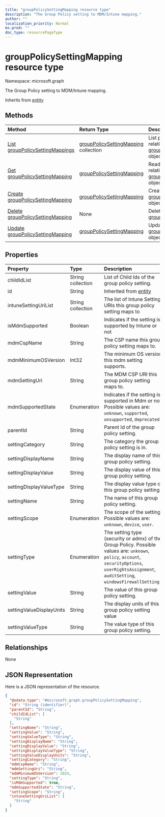 ```yaml
---
title: "groupPolicySettingMapping resource type"
description: "The Group Policy setting to MDM/Intune mapping."
author: ""
localization_priority: Normal
ms.prod: ""
doc_type: resourcePageType
---
```


# groupPolicySettingMapping resource type


Namespace: microsoft.graph

The Group Policy setting to MDM/Intune mapping.


Inherits from [entity](../resources/entity.md)

## Methods
|Method|Return Type|Description|
|:---|:---|:---|
|[List groupPolicySettingMappings](../api/grouppolicysettingmapping-list.md)|[groupPolicySettingMapping](../resources/grouppolicysettingmapping.md) collection|List properties and relationships of the [groupPolicySettingMapping](../resources/grouppolicysettingmapping.md) objects.|
|[Get groupPolicySettingMapping](../api/grouppolicysettingmapping-get.md)|[groupPolicySettingMapping](../resources/grouppolicysettingmapping.md)|Read properties and relationships of the [groupPolicySettingMapping](../resources/grouppolicysettingmapping.md) object.|
|[Create groupPolicySettingMapping](../api/grouppolicysettingmapping-create.md)|[groupPolicySettingMapping](../resources/grouppolicysettingmapping.md)|Create a new [groupPolicySettingMapping](../resources/grouppolicysettingmapping.md) object.|
|[Delete groupPolicySettingMapping](../api/grouppolicysettingmapping-delete.md)|None|Deletes a [groupPolicySettingMapping](../resources/grouppolicysettingmapping.md).|
|[Update groupPolicySettingMapping](../api/grouppolicysettingmapping-update.md)|[groupPolicySettingMapping](../resources/grouppolicysettingmapping.md)|Update the properties of a [groupPolicySettingMapping](../resources/grouppolicysettingmapping.md) object.|

## Properties
|Property|Type|Description|
|:---|:---|:---|
|childIdList|String collection|List of Child Ids of the group policy setting.|
|id|String| Inherited from [entity](../resources/entity.md)|
|intuneSettingUriList|String collection|The list of Intune Setting URIs this group policy setting maps to|
|isMdmSupported|Boolean|Indicates if the setting is supported by Intune or not|
|mdmCspName|String|The CSP name this group policy setting maps to.|
|mdmMinimumOSVersion|Int32|The minimum OS version this mdm setting supports.|
|mdmSettingUri|String|The MDM CSP URI this group policy setting maps to.|
|mdmSupportedState|Enumeration|Indicates if the setting is supported in Mdm or not. Possible values are: `unknown`, `supported`, `unsupported`, `deprecated`.|
|parentId|String|Parent Id of the group policy setting.|
|settingCategory|String|The category the group policy setting is in.|
|settingDisplayName|String|The display name of this group policy setting.|
|settingDisplayValue|String|The display value of this group policy setting.|
|settingDisplayValueType|String|The display value type of this group policy setting.|
|settingName|String|The name of this group policy setting.|
|settingScope|Enumeration|The scope of the setting. Possible values are: `unknown`, `device`, `user`.|
|settingType|Enumeration|The setting type (security or admx) of the Group Policy. Possible values are: `unknown`, `policy`, `account`, `securityOptions`, `userRightsAssignment`, `auditSetting`, `windowsFirewallSettings`.|
|settingValue|String|The value of this group policy setting.|
|settingValueDisplayUnits|String|The display units of this group policy setting value|
|settingValueType|String|The value type of this group policy setting.|

## Relationships
None

## JSON Representation
Here is a JSON representation of the resource.
<!-- {
  "blockType": "resource",
  "keyProperty": "id",
  "@odata.type": "microsoft.graph.groupPolicySettingMapping",
  "baseType": "microsoft.graph.entity",
  "openType": false
}
-->
``` json
{
  "@odata.type": "#microsoft.graph.groupPolicySettingMapping",
  "id": "String (identifier)",
  "parentId": "String",
  "childIdList": [
    "String"
  ],
  "settingName": "String",
  "settingValue": "String",
  "settingValueType": "String",
  "settingDisplayName": "String",
  "settingDisplayValue": "String",
  "settingDisplayValueType": "String",
  "settingValueDisplayUnits": "String",
  "settingCategory": "String",
  "mdmCspName": "String",
  "mdmSettingUri": "String",
  "mdmMinimumOSVersion": 1024,
  "settingType": "String",
  "isMdmSupported": true,
  "mdmSupportedState": "String",
  "settingScope": "String",
  "intuneSettingUriList": [
    "String"
  ]
}
```

